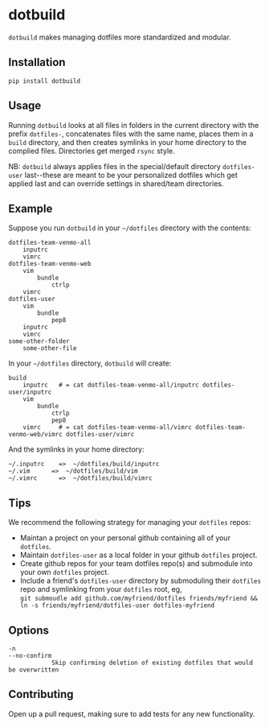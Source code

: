 # dotbuild

`dotbuild` makes managing dotfiles more standardized and modular.

## Installation

    pip install dotbuild
  
## Usage

Running `dotbuild` looks at all files in folders in the current directory with the prefix `dotfiles-`, concatenates files with the same name, places them in a `build` directory, and then creates symlinks in your home directory to the complied files.  Directories get merged `rsync` style.

NB: `dotbuild` always applies files in the special/default directory `dotfiles-user` last--these are meant to be your personalized dotfiles which get applied last and can override settings in shared/team directories.

## Example

Suppose you run `dotbuild` in your `~/dotfiles` directory with the contents:

    dotfiles-team-venmo-all
        inputrc
        vimrc
    dotfiles-team-venmo-web
        vim
            bundle
                ctrlp
        vimrc
    dotfiles-user
        vim
            bundle
                pep8
        inputrc
        vimrc
    some-other-folder
        some-other-file

In your `~/dotfiles` directory, `dotbuild` will create:

    build
        inputrc   # = cat dotfiles-team-venmo-all/inputrc dotfiles-user/inputrc
        vim
            bundle
                ctrlp
                pep8
        vimrc     # = cat dotfiles-team-venmo-all/vimrc dotfiles-team-venmo-web/vimrc dotfiles-user/vimrc
  
And the symlinks in your home directory:

    ~/.inputrc    =>  ~/dotfiles/build/inputrc
    ~/.vim      =>  ~/dotfiles/build/vim
    ~/.vimrc      =>  ~/dotfiles/build/vimrc


## Tips

We recommend the following strategy for managing your `dotfiles` repos:

* Maintan a project on your personal github containing all of your `dotfiles`.  
* Maintain `dotfiles-user` as a local folder in your github `dotfiles` project.
* Create github repos for your team dotfiles repo(s) and submodule into your own `dotfiles` project.
* Include a friend's `dotfiles-user` directory by submoduling their `dotfiles` repo and symlinking from your `dotfiles` root, eg, <br />`git submoudle add github.com/myfriend/dotfiles friends/myfriend && ln -s friends/myfriend/dotfiles-user dotfiles-myfriend`

## Options

    -n
    --no-confirm
                Skip confirming deletion of existing dotfiles that would be overwritten


## Contributing

Open up a pull request, making sure to add tests for any new functionality.
